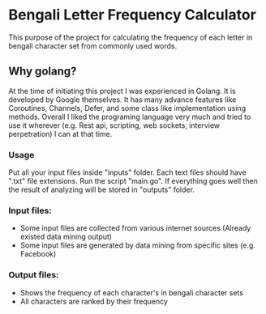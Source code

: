 # Bengali Letter Frequency Calculator
This purpose of the project for calculating the frequency of each letter in bengali character set from commonly used words.

## Why golang?
At the time of initiating this project I was experienced in Golang. It is developed by Google themselves. It has many advance features like Coroutines, Channels, Defer, and some class like implementation using methods. Overall I liked the programing language very much and tried to use it wherever (e.g. Rest api, scripting, web sockets, interview perpetration) I can at that time.

### Usage
Put all your input files inside "inputs" folder. Each text files should have ".txt" file extensions.
Run the script "main.go". If everything goes well then the result of analyzing will be stored in "outputs" folder.

### Input files:
* Some input files are collected from various internet sources (Already existed data mining output)
* Some input files are generated by data mining from specific sites (e.g. Facebook)

### Output files:
* Shows the frequency of each character's in bengali character sets
* All characters are ranked by their frequency

